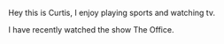 Hey this is Curtis, I enjoy playing sports and watching tv.

I have recently watched the show The Office.
